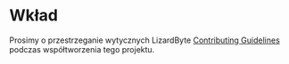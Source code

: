 # Wkład

Prosimy o przestrzeganie wytycznych LizardByte
[Contributing Guidelines](https://docs.lizardbyte.dev/en/latest/developers/contributing.html)
podczas współtworzenia tego projektu.
